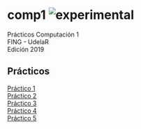 # comp1 ![experimental](https://img.shields.io/badge/lifecycle-experimental-orange.svg)

Prácticos Computación 1  
FING - UdelaR  
Edición 2019  

## Prácticos

[Práctico 1](https://github.com/daczarne/comp1/blob/master/Práctico01/Práctico1.m)  
[Práctico 2](https://github.com/daczarne/comp1/blob/master/Práctico02/Práctico2.m)  
[Práctico 3](https://github.com/daczarne/comp1/blob/master/Práctico03/Práctico3.m)  
[Práctico 4](https://github.com/daczarne/comp1/blob/master/Práctico04/Práctico4.m)  
[Práctico 5](https://github.com/daczarne/comp1/blob/master/Práctico05/Práctico5.m)  
